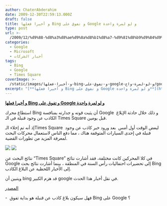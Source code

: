 ```yaml
---
author: ChaterAbderahim
date: 2009-12-30T22:59:13.000Z
draft: false
title: و أخيرا فعلها Bing و تفوق على Google و لو لمرة واحدة
type: post
url: >-
  /2009/12/%d9%88-%d8%a3%d8%ae%d9%8a%d8%b1%d8%a7-%d9%81%d8%b9%d9%84%d9%87%d8%a7-bing-%d9%88-%d8%aa%d9%81%d9%88%d9%82-%d8%b9%d9%84%d9%89-google-%d9%88-%d9%84%d9%88-%d9%84%d9%85%d8%b1%d8%a9-%d9%88%d8%a7%d8%ad/
categories:
  - Google
  - Microsoft
  - أخبار الشركات
tags:
  - Bing
  - Google
  - Times Square
coverImage: >-
  /static/images/و-أخيرا-فعلها-bing-و-تفوق-على-google-و-لو-لمرة-واح/googtimessquare.jpg
excerpt: "[**و أخيرا فعلها Bing و تفوق على Google و لو لمرة واحدة**](https://www.it-scoop.com/2009/12/%d9%88-%d8%a3%d8%ae%d9%8a%d8%b1%d8%a7-%d9%81%d8%b9%d9%84%d9%87%d8%a7-bing-%d9%88-%d8%aa%d9%81%d9%88%d9%82-%d8%b9%d9%84%d9%89-google-%d9%88-%d9%84%d9%88-%d9%84%d9%85%d8%b1%d8%a9-%d9%88%d8%a7%d8%ad/)\n\nاستطاع محرك Bing أن يثبت قوته و جدارته بمنافسة Google و ذلك خلال حادثة الإبلاغ\_ الكاذب عن وجود قنبلة في الـ Times Square قبل يومين.\n\nإذ أنه تم إخلاء الـTimes"
---
```

[**و أخيرا فعلها Bing و تفوق على Google و لو لمرة واحدة**](https://www.it-scoop.com/2009/12/%d9%88-%d8%a3%d8%ae%d9%8a%d8%b1%d8%a7-%d9%81%d8%b9%d9%84%d9%87%d8%a7-bing-%d9%88-%d8%aa%d9%81%d9%88%d9%82-%d8%b9%d9%84%d9%89-google-%d9%88-%d9%84%d9%88-%d9%84%d9%85%d8%b1%d8%a9-%d9%88%d8%a7%d8%ad/)

استطاع محرك Bing أن يثبت قوته و جدارته بمنافسة Google و ذلك خلال حادثة الإبلاغ  الكاذب عن وجود قنبلة في الـ Times Square قبل يومين.

إذ أنه تم إخلاء الـTimes Square  لبعض الوقت أول أمس  بعد ورود خبر كاذب عن وجود قنبلة في إحدى السيارات المتوقفة هناك ، مما دفع الناس لاستعمال محركات البحث لمعرفة المزيد من تطورات القضية.

[](googtimessquare.jpg)![](/static/images/و-أخيرا-فعلها-bing-و-تفوق-على-google-و-لو-لمرة-واح/googtimessquare.jpg) ![](/static/images/و-أخيرا-فعلها-bing-و-تفوق-على-google-و-لو-لمرة-واح/bingtimessquare.jpg)

نتائج البحث عن “Times Square” في كلا المحركين كانت مختلفة، فقد أشارت نتائج Google إلى تحضيرات احتفاليات رأس السنة في المنطقة ، بينما أشارت نتائج بحث Bing إلى الأخبار اللحظية عن البلاغ الكاذب.

ويتبين أن bing قد هزم الكبير google في نقل أخبار هذا الحدث.

[المصدر](http://www.techcrunch.com/2009/12/30/realtime-search-off-bing-beats-google/)

\-  فهل سيكون بلاغ كاذب عن قنبلة هو بداية تفوق Bing على Google ؟
